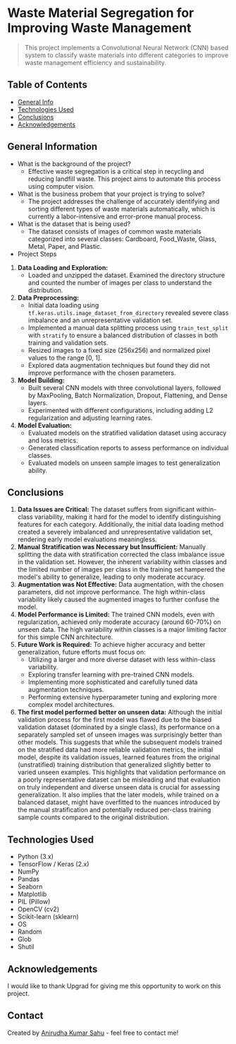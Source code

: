 # Waste Material Segregation for Improving Waste Management

> This project implements a Convolutional Neural Network (CNN) based system to classify waste materials into different categories to improve waste management efficiency and sustainability.

## Table of Contents
* [General Info](#general-information)
* [Technologies Used](#technologies-used)
* [Conclusions](#conclusions)
* [Acknowledgements](#acknowledgements)
<!-- You can include any other section that is pertinent to your problem -->

## General Information
- What is the background of the project?<br>
	- Effective waste segregation is a critical step in recycling and reducing landfill waste. This project aims to automate this process using computer vision.
- What is the business probem that your project is trying to solve?<br>
	- The project addresses the challenge of accurately identifying and sorting different types of waste materials automatically, which is currently a labor-intensive and error-prone manual process.
- What is the dataset that is being used?
    - The dataset consists of images of common waste materials categorized into several classes: Cardboard, Food_Waste, Glass, Metal, Paper, and Plastic.
- Project Steps
1. **Data Loading and Exploration:**
    - Loaded and unzipped the dataset. Examined the directory structure and counted the number of images per class to understand the distribution.
2. **Data Preprocessing:**
    - Initial data loading using `tf.keras.utils.image_dataset_from_directory` revealed severe class imbalance and an unrepresentative validation set.
    - Implemented a manual data splitting process using `train_test_split` with `stratify` to ensure a balanced distribution of classes in both training and validation sets.
    - Resized images to a fixed size (256x256) and normalized pixel values to the range [0, 1].
    - Explored data augmentation techniques but found they did not improve performance with the chosen parameters.
3. **Model Building:**
    - Built several CNN models with three convolutional layers, followed by MaxPooling, Batch Normalization, Dropout, Flattening, and Dense layers.
    - Experimented with different configurations, including adding L2 regularization and adjusting learning rates.
4. **Model Evaluation:**
    - Evaluated models on the stratified validation dataset using accuracy and loss metrics.
    - Generated classification reports to assess performance on individual classes.
    - Evaluated models on unseen sample images to test generalization ability.

## Conclusions
1. **Data Issues are Critical:** The dataset suffers from significant within-class variability, making it hard for the model to identify distinguishing features for each category. Additionally, the initial data loading method created a severely imbalanced and unrepresentative validation set, rendering early model evaluations meaningless.
2. **Manual Stratification was Necessary but Insufficient:** Manually splitting the data with stratification corrected the class imbalance issue in the validation set. However, the inherent variability within classes and the limited number of images per class in the training set hampered the model's ability to generalize, leading to only moderate accuracy.
3. **Augmentation was Not Effective:** Data augmentation, with the chosen parameters, did not improve performance. The high within-class variability likely caused the augmented images to further confuse the model.
4. **Model Performance is Limited:** The trained CNN models, even with regularization, achieved only moderate accuracy (around 60-70%) on unseen data. The high variability within classes is a major limiting factor for this simple CNN architecture.
5. **Future Work is Required:** To achieve higher accuracy and better generalization, future efforts must focus on:
    - Utilizing a larger and more diverse dataset with less within-class variability.
    - Exploring transfer learning with pre-trained CNN models.
    - Implementing more sophisticated and carefully tuned data augmentation techniques.
    - Performing extensive hyperparameter tuning and exploring more complex model architectures.
6. **The first model performed better on unseen data:** Although the initial validation process for the first model was flawed due to the biased validation dataset (dominated by a single class), its performance on a separately sampled set of unseen images was surprisingly better than other models. This suggests that while the subsequent models trained on the stratified data had more reliable validation metrics, the initial model, despite its validation issues, learned features from the original (unstratified) training distribution that generalized slightly better to varied unseen examples. This highlights that validation performance on a poorly representative dataset can be misleading and that evaluation on truly independent and diverse unseen data is crucial for assessing generalization. It also implies that the later models, while trained on a balanced dataset, might have overfitted to the nuances introduced by the manual stratification and potentially reduced per-class training sample counts compared to the original distribution.

## Technologies Used
- Python (3.x)
- TensorFlow / Keras (2.x)
- NumPy
- Pandas
- Seaborn
- Matplotlib
- PIL (Pillow)
- OpenCV (cv2)
- Scikit-learn (sklearn)
- OS
- Random
- Glob
- Shutil

## Acknowledgements
I would like to thank Upgrad for giving me this opportunity to work on this project.

## Contact
Created by [Anirudha Kumar Sahu](https://github.com/anirudhasahu92) - feel free to contact me!

<!-- Optional -->
<!-- ## License -->
<!-- This project is open source and available under the [... License](). -->
